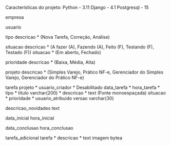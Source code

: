 Características do projeto:
Python - 3.11
Django - 4.1
Postgresql - 15

empresa

usuario

tipo
  descricao * (Nova Tarefa, Correção, Análise)

situacao
  descricao * (A fazer (A), Fazendo (A), Feito (F), Testando (F), Testado (F))
  situacao * (Em aberto, Fechado)

prioridade
  descricao * (Baixa, Média, Alta)

projeto
  descricao * (Simples Varejo, Prático NF-e, Gerenciador do Simples Varejo, Gerenciador do Prático NF-e)

tarefa
  projeto *
  usuario_criador * Desabilitado
  data_tarefa *
  hora_tarefa *
  tipo *
  titulo varchar(200) *
  descricao * text (Fonte monoespaçada)
  situacao *
  prioridade *
  usuario_atribuido
  versao varchar(30)

  descricao_novidades text

  data_inicial
  hora_inicial

  data_conclusao
  hora_conclusao

tarefa_adicional
  tarefa *
  descricao * text
  imagem bytea

